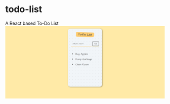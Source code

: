 # todo-list
 A React based To-Do List
 ![](https://github.com/reachvivek/todo-list/blob/main/preview.png)
